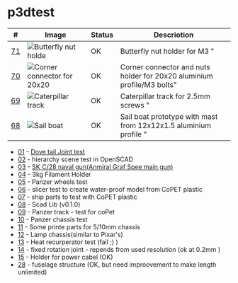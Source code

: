 # p3dtest

| # | Image | Status | Descriotion |
| --- | --- | --- | --- |
| [71](https://github.com/ayaromenok/p3dTest/issues/71) |   ![Butterfly nut holde](https://github.com/ayaromenok/p3dTest/blob/master/71_butterflyNutHolder/png/71icon.jpg?raw=true) | OK | Butterfly nut holder for M3 "
| [70](https://github.com/ayaromenok/p3dTest/issues/70) |   ![Corner connector for 20x20](https://github.com/ayaromenok/p3dTest/blob/master/70_cornerConnector20x20/png/70icon.jpg?raw=true) | OK | Corner connector and nuts holder for 20x20 aluminium profile/M3 bolts"
| [69](https://github.com/ayaromenok/p3dTest/issues/69) |   ![Caterpillar track](https://github.com/ayaromenok/p3dTest/blob/master/69_continuousTrack4Screw25mm/png/69icon.jpg?raw=true) | OK | Caterpillar track for 2.5mm screws "
| [68](https://github.com/ayaromenok/p3dTest/issues/68) |   ![Sail boat](https://github.com/ayaromenok/p3dTest/blob/master/68_sailBoat/png/68icon.jpg?raw=true) | OK |Sail boat prototype with mast from 12x12x1.5 aluminium profile "


 - [01](https://github.com/ayaromenok/p3dTest/issues/1) - [Dove tail Joint test](https://en.wikipedia.org/wiki/Dovetail_joint)
 - [02](https://github.com/ayaromenok/p3dTest/issues/2) - hierarchy scene test in OpenSCAD
 - [03](https://github.com/ayaromenok/p3dTest/issues/3) - [SK C/28 naval gun(Anmiral Graf Spee main gun)](https://en.wikipedia.org/wiki/28_cm_SK_C/28_naval_gun)
 - [04](https://github.com/ayaromenok/p3dTest/issues/4) - 3kg Filament Holder
 - [05](https://github.com/ayaromenok/p3dTest/issues/5) - Panzer wheels test
 - [06](https://github.com/ayaromenok/p3dTest/issues/6) - slicer test to create water-proof model from CoPET plastic
 - [07](https://github.com/ayaromenok/p3dTest/issues/7) - ship parts to test with CoPET plastic
 - [08](https://github.com/ayaromenok/p3dTest/issues/8) - Scad Lib (v0.1.0)
 - [09](https://github.com/ayaromenok/p3dTest/issues/9) - Panzer track - test for coPet
 - [10](https://github.com/ayaromenok/p3dTest/issues/10) - Panzer chassis test
 - [11](https://github.com/ayaromenok/p3dTest/issues/11) - Some printe parts for 5/10mm chassis
 - [12](https://github.com/ayaromenok/p3dTest/issues/12) - Lamp chassis(similar to Pixar's)
 - [13](https://github.com/ayaromenok/p3dTest/issues/13) - Heat recurperator test (fail ;) )
 - [14](https://github.com/ayaromenok/p3dTest/issues/14) - fixed rotation joint - repends from used resolution (ok at 0.2mm )
 - [15](https://github.com/ayaromenok/p3dTest/issues/15) - Holder for power cabel (OK)
 - [28](https://github.com/ayaromenok/p3dTest/issues/28) - fuselage structure (OK, but need improovement to make length unlimited)
 
